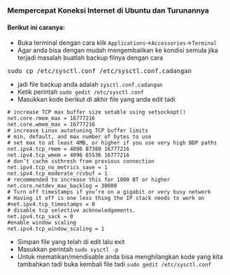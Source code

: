 ### Mempercepat Koneksi Internet di Ubuntu dan Turunannya

#### Berikut ini caranya:
- Buka terminal dengan cara klik <code>Applications</code>-><code>Accessories</code>-><code>Terminal</code>
- Agar anda bisa dengan mudah mengembalikan ke kondisi semula jika terjadi masalah buatlah backup filnya dengan cara
<pre>sudo cp /etc/sysctl.conf /etc/sysctl.conf.cadangan </pre>
- jadi file backup anda adalah <code>sysctl.conf.cadangan</code>
- Ketik perintah
<code>sudo gedit /etc/sysctl.conf</code>
- Masukkan kode berikut di akhir file yang anda edit tadi
```
# increase TCP max buffer size setable using setsockopt()
net.core.rmem_max = 16777216
net.core.wmem_max = 16777216
# increase Linux autotuning TCP buffer limits
# min, default, and max number of bytes to use
# set max to at least 4MB, or higher if you use very high BDP paths
net.ipv4.tcp_rmem = 4096 87380 16777216
net.ipv4.tcp_wmem = 4096 65536 16777216
# don’t cache ssthresh from previous connection
net.ipv4.tcp_no_metrics_save = 1
net.ipv4.tcp_moderate_rcvbuf = 1
# recommended to increase this for 1000 BT or higher
net.core.netdev_max_backlog = 30000
# Turn off timestamps if you’re on a gigabit or very busy network
# Having it off is one less thing the IP stack needs to work on
#net.ipv4.tcp_timestamps = 0
# disable tcp selective acknowledgements.
net.ipv4.tcp_sack = 0
#enable window scaling
net.ipv4.tcp_window_scaling = 1 
```
- Simpan file yang telah di edit lalu exit
- Masukkan perintah
`sudo sysctl -p`
- Untuk mematikan/mendisable anda bisa menghilangkan kode yang kita tambahkan tadi buka kembali file tadi
`sudo gedit /etc/sysctl.conf`
